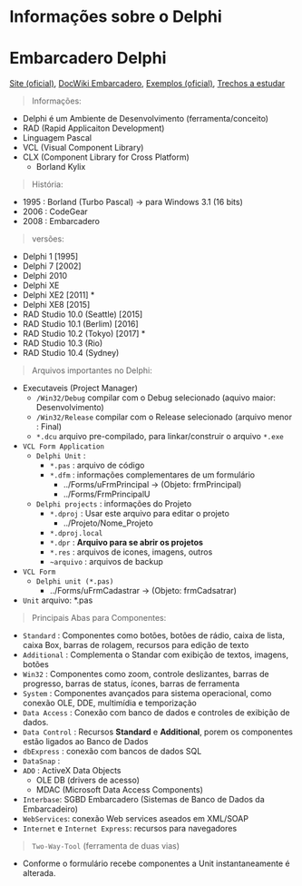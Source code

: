 # Informações sobre o Delphi

# Embarcadero Delphi 
[Site (oficial)](https://www.embarcadero.com/br/), [DocWiki Embarcadero](http://docwiki.embarcadero.com/), [Exemplos (oficial)](http://docwiki.embarcadero.com/CodeExamples/Sydney/en/Code_Examples_Index), [Trechos a estudar](http://www.linhadecodigo.com.br/delphi.aspx)

> Informações:
- Delphi é um Ambiente de Desenvolvimento (ferramenta/conceito)
- RAD (Rapid Applicaiton Development)
- Linguagem Pascal
- VCL (Visual Component Library)
- CLX (Component Library for Cross Platform) 
  - Borland Kylix 

> História:
- 1995 : Borland (Turbo Pascal) -> para Windows 3.1 (16 bits)
- 2006 : CodeGear 
- 2008 : Embarcadero

> versões: 
- Delphi 1 [1995]
- Delphi 7 [2002]
- Delphi 2010
- Delphi XE
- Delphi XE2 [2011] *
- Delphi XE8 [2015]
- RAD Studio 10.0 (Seattle) [2015]
- RAD Studio 10.1 (Berlim) [2016]
- RAD Studio 10.2 (Tokyo) [2017] *
- RAD Studio 10.3 (Rio)
- RAD Studio 10.4 (Sydney)

> Arquivos importantes no Delphi:
- Executaveis (Project Manager)
  - `/Win32/Debug` compilar com o Debug selecionado (aquivo maior: Desenvolvimento)
  - `/Win32/Release` compilar com o Release selecionado (arquivo menor : Final)
  - `*.dcu` arquivo pre-compilado, para linkar/construir o arquivo `*.exe`
- `VCL Form Application` 
  - `Delphi Unit` : 
    - `*.pas` : arquivo de código
    - `*.dfm` : informações complementares de um formulário
      - ../Forms/uFrmPrincipal -> (Objeto: frmPrincipal)
      - ../Forms/FrmPrincipalU
  - `Delphi projects` : informações do Projeto
    - `*.dproj` : Usar este arquivo para editar o projeto
      - ../Projeto/Nome_Projeto 
    - `*.dproj.local` 
    - `*.dpr` : **Arquivo para se abrir os projetos**
    - `*.res` : arquivos de icones, imagens, outros
    - `~arquivo` : arquivos de backup
- `VCL Form `
  - `Delphi unit (*.pas)`
    -  ../Forms/uFrmCadastrar -> (Objeto: frmCadsatrar)
- `Unit` arquivo: *.pas

> Principais Abas para Componentes:
- `Standard` : Componentes como botões, botões de rádio, caixa de lista, caixa Box, barras de rolagem, recursos para edição de texto
- `Additional` : Complementa o Standar com exibição  de  textos,  imagens, botões
- `Win32` : Componentes como zoom, controle deslizantes, barras de progresso, barras de status, ícones, barras de ferramenta
- `System` : Componentes avançados para sistema operacional, como conexão OLE, DDE, multimídia e temporização
- `Data Access` : Conexão com banco de dados e controles de exibição de dados.
- `Data Control` :  Recursos **Standard** e **Additional**, porem os componentes estão ligados ao Banco de Dados
- `dbExpress` : conexão  com  bancos  de  dados  SQL
- `DataSnap` :
- `ADO` : ActiveX Data Objects
  - OLE DB (drivers  de  acesso) 
  - MDAC (Microsoft  Data  Access  Components)
- `Interbase`: SGBD Embarcadero (Sistemas de Banco de Dados da Embarcadeiro)
- `WebServices`: conexão Web services aseados em XML/SOAP
- `Internet` e `Internet Express`: recursos para navegadores

> `Two-Way-Tool` (ferramenta de duas vias)
- Conforme  o  formulário  recebe  componentes  a  Unit  instantaneamente  é  alterada. 
